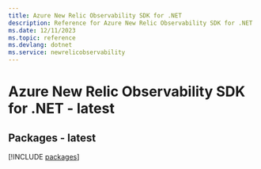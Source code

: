 ```yaml
---
title: Azure New Relic Observability SDK for .NET
description: Reference for Azure New Relic Observability SDK for .NET
ms.date: 12/11/2023
ms.topic: reference
ms.devlang: dotnet
ms.service: newrelicobservability
---
```

# Azure New Relic Observability SDK for .NET - latest
## Packages - latest
[!INCLUDE [packages](new-relic-observability-index.md)]
